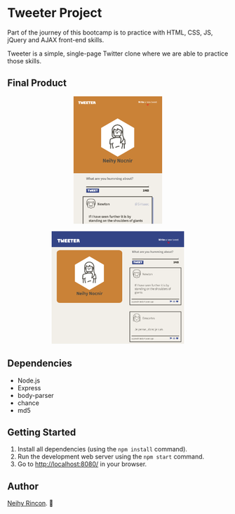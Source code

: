 # Tweeter Project

Part of the journey of this bootcamp is to practice with HTML, CSS, JS, jQuery and AJAX front-end skills.

Tweeter is a simple, single-page Twitter clone where we are able to practice those skills.


## Final Product
<p align="center">
  <img  src="https://github.com/neihynocnir/tweeter/blob/master/docs/miniTweeter.png" width=40%>
</p>
<p align="center">
  <img src="https://github.com/neihynocnir/tweeter/blob/master/docs/tweeter.png" width=60%>
</p>

## Dependencies

- Node.js
- Express
- body-parser
- chance
- md5

## Getting Started

1. Install all dependencies (using the `npm install` command).
2. Run the development web server using the  `npm start` command.
3. Go to <http://localhost:8080/> in your browser.


## Author

[Neihy Rincon](neihy.rincon@gmail.com). :dizzy:
